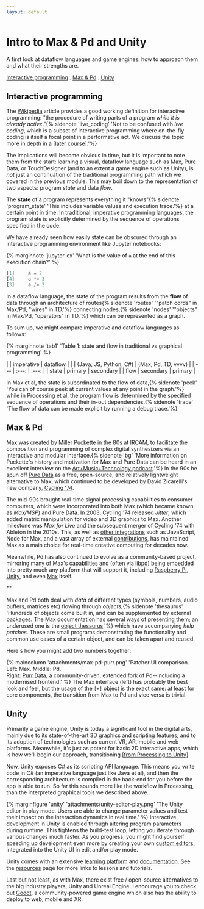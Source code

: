 ```yaml
---
layout: default
---
```


# Intro to Max & Pd and Unity<!-- omit in toc -->

A first look at dataflow languages and game engines: how to approach them and what their strengths are.

[Interactive programming](#interactive-programming) . [Max & Pd](#max--pd) . [Unity](#unity)

## Interactive programming

The [Wikipedia](https://en.wikipedia.org/wiki/Interactive_programming) article provides a good working definition for interactive programming: "the procedure of writing parts of a program *while it is already active*."{% sidenote 'live_coding' 'Not to be confused with *live coding*, which is a subset of interactive programming where on-the-fly coding is itself a focal point in a performative act. We discuss the topic more in depth in a [[later course](live-coding)].'%}

The implications will become obvious in time, but it is important to note them from the start: learning a visual, dataflow language such as Max, Pure Data, or TouchDesigner (and to an extent a game engine such as Unity), is *not* just an continuation of the traditional programming path which we covered in the previous module. This may boil down to the representation of two aspects: program *state* and data *flow*.

The **state** of a program represents everything it "knows"{% sidenote 'program_state' 'This includes variable values and execution trace.'%}
 at a certain point in time. In traditional, imperative programming languages, the program state is explicitly determined by the sequence of operations specified in the code. 

 We have already seen how easily state can be obscured through an interactive programming environment like Jupyter notebooks:

 {% marginnote 'jupyter-ex' 'What is the value of `a` at the end of this execution chain?' %}
 ```python
[1]     a = 2
[4]     a *= 3
[3]     a /= 2
 ```

In a dataflow language, the state of the program results from the **flow** of data through an architecture of routes{% sidenote 'routes' '"patch cords" in Max/Pd, "wires" in TD.'%}
connecting nodes,{% sidenote 'nodes' '"objects" in Max/Pd, "operators" in TD.'%}
which can be represented as a graph.

To sum up, we might compare imperative and dataflow languages as follows:

{% marginnote 'tab1' 'Table 1: state and flow in traditional vs graphical programming' %}

| | imperative | dataflow |
| | (Java, JS, Python, C#) | (Max, Pd, TD, vvvv) |
| --- | :---: | :---: |
| state | primary | secondary |
| flow | secondary | primary |

In Max et al, the state is subordinated to the flow of data,{% sidenote 'peek' 'You can of course peek at current values at any point in the graph.'%}
while in Processing et al, the program flow is determined by the specified sequence of operations and their in-out dependencies.{% sidenote 'trace' 'The flow of data can be made explicit by running a debug trace.'%}


## Max & Pd

[Max](//cycling74.com/products/max/) was created by [Miller Puckette](//msp.ucsd.edu/) in the 80s at IRCAM, to facilitate the composition and programming of complex digital synthesizers via an interactive and modular interface.{% sidenote 'bg' 'More information on Puckette`s history and motivation for Max and Pure Data can be heard in an excellent interview on the [Art+Music+Technology podcast]().'%} In the 90s he spun off [Pure Data](//puredata.info/) as a free, open-source, and relatively lightweight alternative to Max, which continued to be developed by David Zicarelli's new company, [Cycling '74](//cycling74.com/).

The mid-90s brought real-time signal processing capabilities to consumer computers, which were incorporated into both Max (which became known as *Max/MSP*) and Pure Data. In 2003, Cycling '74 released *Jitter*, which added matrix manipulation for video and 3D graphics to Max. Another milestone was *Max for Live* and the subsequent merger of Cycling '74 with Ableton in the 2010s. This, as well as [other integrations](https://cycling74.com/products/extendmax) such as JavaScript, Node for Max, and a vast array of external [contributions](https://cycling74.com/packages), has maintained Max as a main choice for real-time creative computing for decades now.

Meanwhile, Pd has also continued to evolve as a community-based project, mirroring many of Max's capabilities and (often via [libpd](https://github.com/libpd/libpd)) being embedded into pretty much any platform that will support it, including [Raspberry Pi](https://puredata.info/docs/raspberry-pi), [Unity](https://github.com/LibPdIntegration/LibPdIntegration), and even [Max](http://msp.ucsd.edu/software.html) itself.

**

Max and Pd both deal with *data* of different types (symbols, numbers, audio buffers, matrices etc) flowing through *objects*,{% sidenote 'thesaurus' 'Hundreds of objects come built in, and can be supplemented by external packages. The Max documentation has several ways of presenting them; an underused one is the [object thesaurus](https://docs.cycling74.com/max8/vignettes/thesaurus).'%} which have accompanying *help patches*. These are small programs demonstrating the functionality and common use cases of a certain object, and can be taken apart and reused.

Here's how you might add two numbers together:

{% maincolumn 'attachments/max-pd-purr.png' 'Patcher UI comparison.<br/>Left: Max. Middle: Pd.<br/>Right: [Purr Data](https://agraef.github.io/purr-data-intro/), a community-driven, extended fork of Pd--including a modernised frontend.' %}
The Max interface (left) has probably the best look and feel, but the usage of the `[+]` object is the exact same: at least for core components, the transition from Max to Pd and vice versa is trivial.

## Unity

Primarily a game engine, Unity is today a significant tool in the digital arts, mainly due to its state-of-the-art 3D graphics and scripting features, and to its adoption of technologies such as current VR, AR, mobile and web platforms. Meanwhile, it's just as potent for basic 2D interactive apps, which is how we'll begin our approach, transitioning [[from Processing to Unity]].

Now, Unity exposes C# as its scripting API language. This means you write code in C# (an imperative language just like Java et al), and then the corresponding architecture is compiled in the back-end for you before the app is able to run. So far this sounds more like the workflow in Processing, than the interpreted graphical tools we described above.

{% marginfigure 'unity' 'attachments/unity-editor-play.png' 'The Unity editor in play mode. Users are able to change parameter values and test their impact on the interaction dynamics in real time.' %}
Interactive development in Unity is enabled through altering program parameters during runtime. This tightens the build-test loop, letting you iterate through various changes much faster. As you progress, you might find yourself speeding up development even more by creating your own [custom editors](https://docs.unity3d.com/Manual/editor-CustomEditors.html), integrated into the Unity UI in edit and/or play mode.

Unity comes with an extensive [learning platform](https://learn.unity.com/) and [documentation](https://docs.unity3d.com/). See the [resources](resources#unity) page for more links to lessons and tutorials.

Last but not least, as with Max, there exist free / open-source alternatives to the big industry players, Unity and Unreal Engine. I encourage you to check out [Godot](https://godotengine.org/features), a community-powered game engine which also has the ability to deploy to web, mobile and XR.


[//begin]: # "Autogenerated link references for markdown compatibility"
[from Processing to Unity]: from-processing-to-unity.md "From Processing to Unity"
[//end]: # "Autogenerated link references"